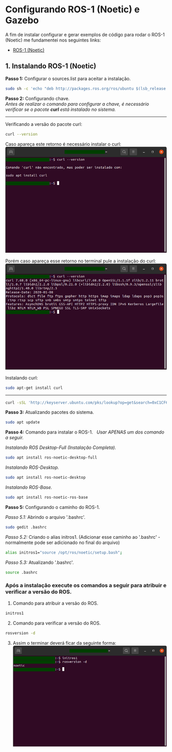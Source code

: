 # Configurando ROS-1 (Noetic) e Gazebo
A fim de instalar configurar e gerar exemplos de código para rodar o ROS-1 (Noetic) me fundamentei nos seguintes links:

* [ROS-1 (Noetic)](http://wiki.ros.org/noetic/Installation/Ubuntu)

## 1. Instalando ROS-1 (Noetic)
**Passo 1:** Configurar o sources.list para aceitar a instalação.
```bash
sudo sh -c 'echo "deb http://packages.ros.org/ros/ubuntu $(lsb_release -sc) main" > /etc/apt/sources.list.d/ros-latest.list'
```

**Passo 2:** Configurando chave. <br/>
*Antes de realizar o comando para configurar a chave, é necessário verificar se o pacote **curl** está instalado no sistema.*

---
Verificando a versão do pacote curl:
```bash
curl --version
```
Caso apareça este retorno é necessário instalar o curl: <br/>
![Curl Not Found](/images/curl_not_found.png)

Porém caso apareça esse retorno no terminal pule a instalação do curl: <br/>
![Curl Version](/images/curl_version.png)

Instalando curl:
```bash
sudo apt-get install curl
```
---

```bash
curl -sSL 'http://keyserver.ubuntu.com/pks/lookup?op=get&search=0xC1CF6E31E6BADE8868B172B4F42ED6FBAB17C654' | sudo apt-key add -
```

**Passo 3:** Atualizando pacotes do sistema.
```bash
sudo apt update
```

**Passo 4:** Comando para instalar o ROS-1. &nbsp;
*Usar APENAS um dos comando a seguir.*

*Instalando ROS Desktop-Full (Instalação Completa).*
```bash
sudo apt install ros-noetic-desktop-full
```

*Instalando ROS-Desktop.*
```bash
sudo apt install ros-noetic-desktop
```

*Instalando ROS-Base.*
```bash
sudo apt install ros-noetic-ros-base
```

**Passo 5:** Configurando o caminho do ROS-1.

*Passo 5.1:* Abrindo o arquivo '.bashrc'.
```bash
sudo gedit .bashrc
```

*Passo 5.2:* Criando o alias initros1.
(Adicionar esse caminho ao '.bashrc' - normalmente pode ser adicionado no final do arquivo)
```bash
alias initros1="source /opt/ros/noetic/setup.bash";
```

*Passo 5.3:* Atualizando '.bashrc'.
```bash
source .bashrc
```

### Após a instalação execute os comandos a seguir para atribuir e verificar a versão do ROS. <br/>
1. Comando para atribuir a versão do ROS.
```bash
initros1
```
2. Comando para verificar a versão do ROS.
```bash
rosversion -d
```
3. Assim o terminar deverá ficar da seguinte forma: <br/>
![Version ROS](/images/ros_version.png)
